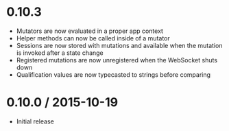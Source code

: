 # 0.10.3

  * Mutators are now evaluated in a proper app context
  * Helper methods can now be called inside of a mutator
  * Sessions are now stored with mutations and available when the mutation is invoked after a state change
  * Registered mutations are now unregistered when the WebSocket shuts down
  * Qualification values are now typecasted to strings before comparing

# 0.10.0 / 2015-10-19

  * Initial release
